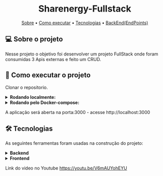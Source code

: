 <h1 align="center">
   Sharenergy-Fullstack
</h1>

<p align="center">
 <a href="#-sobre-o-projeto">Sobre</a> •
 <a href="#-como-executar-o-projeto">Como executar</a> • 
 <a href="#-tecnologias">Tecnologias</a> • 
 <a href="#-endpoints">BackEnd(EndPoints)</a> 
</p>

## 💻 Sobre o projeto

Nesse projeto o objetivo foi desenvolver um projeto FullStack onde foram consumidas 3 Apis externas e feito um CRUD.



## 🚀 Como executar o projeto

Clonar o repositorio.

<details>
<summary><strong>Rodando localmente:</strong></summary><br />

<strong>BackEnd(Porta 3001)</strong>

- Entrar na pasta server

- Criar um arquivo .env na raiz do projeto(passar as variaveis de ambiente especificadas em .env.example)

  Executar os comandos:

  - npm install

  - npm run start

  Caso Banco não esteja criado e alimentado pode utilizar o comando:

  - npm run prestart(Fara a criação do banco de dados,migrations e alimentação do banco)

<strong>FrontEnd(Porta 3000)</strong>

- Entrar na pasta client

Executar os comandos:

    - npm install

    - npm run start

</details>

<details>
<summary><strong>Rodando pelo Docker-compose:</strong></summary><br />
   Na pasta raiz executar o comando:
   
    - docker-compose up

Nesse momento tanto o front quanto o back devem estar rodando normalmente
Caso não ocorra de os seguintes comandos:

    - docker exec -it app_server bash

    - npm install

    - npm run dev

    Abra outro terminal e de os comandos:

    - docker exec -it app_client bash

    - npm install

    - npm run start

</details>

A aplicação será aberta na porta:3000 - acesse http://localhost:3000

## 🛠 Tecnologias

As seguintes ferramentas foram usadas na construção do projeto:

<details>
<summary><strong>Backend</strong></summary><br />

- **[TypeScript]**
- **[Node.js]**
- **[Sequelize]**
- **[EsLint]**
- **[Express]**
- **[MySQL]**
- **[CORS]**
- **[SINON]**
- **[HELMET]**
</details>

<details>
<summary><strong>Frontend</strong></summary><br />

- **[React]**
- **[React Router DOM]**
- **[EsLint]**
- **[Axios]**
- **[Material-UI V4]**
- **[Tailwind CSS]**

## </details>

Link do video no Youtube https://youtu.be/V6mAUYohEYU
